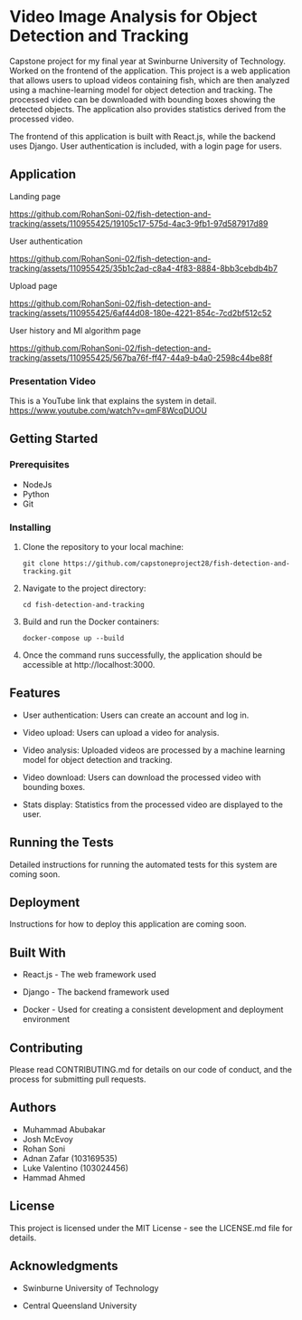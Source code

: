 # Video Image Analysis for Object Detection and Tracking
Capstone project for my final year at Swinburne University of Technology. Worked on the frontend of the application.
This project is a web application that allows users to upload videos containing fish, which are then analyzed using a machine-learning model for object detection and tracking. The processed video can be downloaded with bounding boxes showing the detected objects. The application also provides statistics derived from the processed video.

The frontend of this application is built with React.js, while the backend uses Django. User authentication is included, with a login page for users.

## Application
Landing page

https://github.com/RohanSoni-02/fish-detection-and-tracking/assets/110955425/19105c17-575d-4ac3-9fb1-97d587917d89

User authentication

https://github.com/RohanSoni-02/fish-detection-and-tracking/assets/110955425/35b1c2ad-c8a4-4f83-8884-8bb3cebdb4b7

Upload page

https://github.com/RohanSoni-02/fish-detection-and-tracking/assets/110955425/6af44d08-180e-4221-854c-7cd2bf512c52

User history and  Ml algorithm page

https://github.com/RohanSoni-02/fish-detection-and-tracking/assets/110955425/567ba76f-ff47-44a9-b4a0-2598c44be88f

### Presentation Video
This is a YouTube link that explains the system in detail.
https://www.youtube.com/watch?v=qmF8WcqDUOU

## Getting Started

### Prerequisites

- NodeJs
- Python
- Git

### Installing

1. Clone the repository to your local machine:

   `git clone https://github.com/capstoneproject28/fish-detection-and-tracking.git`

2. Navigate to the project directory:

   `cd fish-detection-and-tracking`

3. Build and run the Docker containers:

   `docker-compose up --build`

4. Once the command runs successfully, the application should be accessible at http://localhost:3000.

## Features

- User authentication: Users can create an account and log in.

- Video upload: Users can upload a video for analysis.

- Video analysis: Uploaded videos are processed by a machine learning model for object detection and tracking.

- Video download: Users can download the processed video with bounding boxes.

- Stats display: Statistics from the processed video are displayed to the user.

## Running the Tests

Detailed instructions for running the automated tests for this system are coming soon.

## Deployment

Instructions for how to deploy this application are coming soon.

## Built With

- React.js - The web framework used

- Django - The backend framework used

- Docker - Used for creating a consistent development and deployment environment

## Contributing

Please read CONTRIBUTING.md for details on our code of conduct, and the process for submitting pull requests.

## Authors

- Muhammad Abubakar
- Josh McEvoy
- Rohan Soni
- Adnan Zafar (103169535)
- Luke Valentino (103024456)
- Hammad Ahmed

## License

This project is licensed under the MIT License - see the LICENSE.md file for details.

## Acknowledgments

- Swinburne University of Technology

- Central Queensland University
